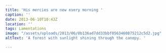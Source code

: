 ```yaml
---
title: 'His mercies are new every morning '
caption: ''
date: 2013-06-10T10:43Z
location: ''
tags: Lamentations
image: "/assets/uploads/2013/06/0b136ad7dd33bbf0563460875212c5d2.jpg"
altText: 'A forest with sunlight shining through the canopy. '

---
```

